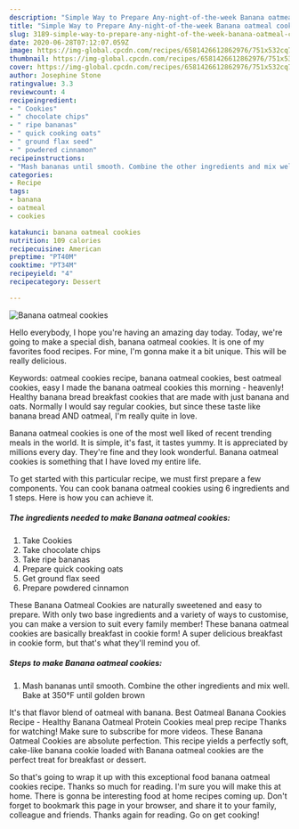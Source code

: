 ```yaml
---
description: "Simple Way to Prepare Any-night-of-the-week Banana oatmeal cookies"
title: "Simple Way to Prepare Any-night-of-the-week Banana oatmeal cookies"
slug: 3189-simple-way-to-prepare-any-night-of-the-week-banana-oatmeal-cookies
date: 2020-06-28T07:12:07.059Z
image: https://img-global.cpcdn.com/recipes/6581426612862976/751x532cq70/banana-oatmeal-cookies-recipe-main-photo.jpg
thumbnail: https://img-global.cpcdn.com/recipes/6581426612862976/751x532cq70/banana-oatmeal-cookies-recipe-main-photo.jpg
cover: https://img-global.cpcdn.com/recipes/6581426612862976/751x532cq70/banana-oatmeal-cookies-recipe-main-photo.jpg
author: Josephine Stone
ratingvalue: 3.3
reviewcount: 4
recipeingredient:
- " Cookies"
- " chocolate chips"
- " ripe bananas"
- " quick cooking oats"
- " ground flax seed"
- " powdered cinnamon"
recipeinstructions:
- "Mash bananas until smooth. Combine the other ingredients and mix well. Bake at 350°F until golden brown"
categories:
- Recipe
tags:
- banana
- oatmeal
- cookies

katakunci: banana oatmeal cookies 
nutrition: 109 calories
recipecuisine: American
preptime: "PT40M"
cooktime: "PT34M"
recipeyield: "4"
recipecategory: Dessert

---
```



![Banana oatmeal cookies](https://img-global.cpcdn.com/recipes/6581426612862976/751x532cq70/banana-oatmeal-cookies-recipe-main-photo.jpg)

Hello everybody, I hope you're having an amazing day today. Today, we're going to make a special dish, banana oatmeal cookies. It is one of my favorites food recipes. For mine, I'm gonna make it a bit unique. This will be really delicious.

Keywords: oatmeal cookies recipe, banana oatmeal cookies, best oatmeal cookies, easy I made the banana oatmeal cookies this morning - heavenly! Healthy banana bread breakfast cookies that are made with just banana and oats. Normally I would say regular cookies, but since these taste like banana bread AND oatmeal, I&#39;m really quite in love.

Banana oatmeal cookies is one of the most well liked of recent trending meals in the world. It is simple, it's fast, it tastes yummy. It is appreciated by millions every day. They're fine and they look wonderful. Banana oatmeal cookies is something that I have loved my entire life.


To get started with this particular recipe, we must first prepare a few components. You can cook banana oatmeal cookies using 6 ingredients and 1 steps. Here is how you can achieve it.

<!--inarticleads1-->

##### The ingredients needed to make Banana oatmeal cookies:

1. Take  Cookies
1. Take  chocolate chips
1. Take  ripe bananas
1. Prepare  quick cooking oats
1. Get  ground flax seed
1. Prepare  powdered cinnamon


These Banana Oatmeal Cookies are naturally sweetened and easy to prepare. With only two base ingredients and a variety of ways to customise, you can make a version to suit every family member! These banana oatmeal cookies are basically breakfast in cookie form! A super delicious breakfast in cookie form, but that&#39;s what they&#39;ll remind you of. 

<!--inarticleads2-->

##### Steps to make Banana oatmeal cookies:

1. Mash bananas until smooth. Combine the other ingredients and mix well. Bake at 350°F until golden brown


It&#39;s that flavor blend of oatmeal with banana. Best Oatmeal Banana Cookies Recipe - Healthy Banana Oatmeal Protein Cookies meal prep recipe Thanks for watching! Make sure to subscribe for more videos. These Banana Oatmeal Cookies are absolute perfection. This recipe yields a perfectly soft, cake-like banana cookie loaded with Banana oatmeal cookies are the perfect treat for breakfast or dessert. 

So that's going to wrap it up with this exceptional food banana oatmeal cookies recipe. Thanks so much for reading. I'm sure you will make this at home. There is gonna be interesting food at home recipes coming up. Don't forget to bookmark this page in your browser, and share it to your family, colleague and friends. Thanks again for reading. Go on get cooking!

